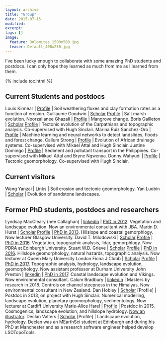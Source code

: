 ```yaml
---
layout: archive
title: "Group"
date: 2015-07-15
modified:
excerpt: 
tags: []
image:
  feature: Dolomites_1500x500.jpg
  teaser: Default_400x250.jpg
---
```


I've been lucky enough to collaborate with some amazing PhD students and postdocs. I can only hope they learned as much from me as I learned from them.

{% include toc.html %}

## Current Students and postdocs

Louis Kinnear | [Profile](https://www.ed.ac.uk/geosciences/people/person.html?indv=4127) | Soil weathering fluxes and clay formation rates as a function of erosion.
Guillaume Goodwin | [Scholar](https://scholar.google.com/citations?hl=en&user=Or3grvoAAAAJ) [Profile](https://www.ed.ac.uk/geosciences/people/person.html?indv=4505) | Salt marsh evolution. 
Noorzalianee Ghazali | [Profile](https://www.ed.ac.uk/geosciences/people/person.html?indv=4433) | Mangrove change.
Boris Gailleton | [Scholar](https://scholar.google.com/citations?hl=en&user=r5HIc00AAAAJ) [Profile](https://www.ed.ac.uk/geosciences/people/person.html?indv=5391) | Tectonic evolution of the Carpathians and topographic analysis. Co-supervised with Hugh Sinclair.
Marina Ruiz Sanchez-Oro | [Profile](https://www.ed.ac.uk/geosciences/people/person.html?indv=13531) | Machine learning and neural networks to detect landslides, floods and forest change.
Callum Strong | [Profile](https://www.ed.ac.uk/geosciences/people/person.html?indv=11090) | Evolution of African drainage systems. Co-supervised with Mikael Attal and Hugh Sinclair.
Justine Domingo | [Profile](https://www.ed.ac.uk/geosciences/people/person.html?indv=7001) | Sediment and pollutant transport in the Philippines. Co-supervised with Mikael Attal and Bryne Ngwenya.
Donny Wahyudi | [Profile](https://www.ed.ac.uk/geosciences/people/person.html?indv=12284) | Tectonic geomorphology. Co-supervised with Hugh Sinclair.

## Current visitors

Wang Yanzai | Links | Soil erosion and tectonic geomorphology.
Yan Luobin | [Scholar](https://scholar.google.com/citations?user=_ASOJmAAAAAJ&hl=en&oi=ao) | Evolution of sandstone landscapes.


## Former PhD students, postdocs and researchers

Lyndsay MacCleary (nee Callaghan) | [linkedin](https://www.linkedin.com/in/lynsey-macleary-a0b3633b/?originalSubdomain=uk ) | [PhD in 2012](https://era.ed.ac.uk/handle/1842/6213). Vegetation and landscape evolution. Now an environmental consultant with JBA. 
Martin D. Hurst | [Scholar](https://scholar.google.com/citations?user=9--6x5sAAAAJ&hl=en) [Profile](https://www.gla.ac.uk/schools/ges/staff/martinhurst/) | [PhD in 2013](https://era.ed.ac.uk/handle/1842/12228). Hillslope and coastal gemorphlogy. Now lecturer Glasgow University. 
David T. Milodowski | [Scholar](https://scholar.google.com/citations?user=ay1R3UgAAAAJ&hl=en) [Profile](https://www.research.ed.ac.uk/portal/en/persons/david-milodowski(0130326f-fa97-48ed-843b-7bcc72e89065).html) | [PhD in 2016](https://era.ed.ac.uk/handle/1842/20438). Vegetation, topographic analysis, lidar, gemorphlogy. Now PDRA at Edinburgh University. 
Stuart W.D. Grieve | [Scholar](https://scholar.google.com/citations?user=LnCvUwwAAAAJ&hl=en) [Profile](https://swdg.io/) | [PhD in 2016](https://era.ed.ac.uk/handle/1842/25398). Hillslope geomorphology, natural hazards, topographic analysis. Now lecturer at Queen Mary University London
Fiona J Clubb | [Scholar](https://scholar.google.com/citations?user=LnCvUwwAAAAJ&hl=en) [Profile](https://fclubb.github.io/) | [PhD in 2017](https://era.ed.ac.uk/handle/1842/28817). Topographic analysis, hydrology, landscape evolution, geomorphology. Now assistant professor at Durham University
John Preston | [linkedin](https://www.linkedin.com/in/john-preston-61b76a22/?originalSubdomain=uk) | [PhD in 2017](https://era.ed.ac.uk/handle/1842/31430). Coastal landscape evolution and Vikings. Now environmental consultant. 
Calum Bradbury | [linkedin](https://www.linkedin.com/in/calum-bradbury-gis/?originalSubdomain=nz) | Masters by research in 2018. Controls on channel steepness in the Himalyas. Now environmental consultant in New Zealand. 
Dan Hobley | [Scholar](https://scholar.google.com/citations?user=kJ13b-kAAAAJ&hl=en) [Profile] | Postdoc in 2013, on project with Hugh Sinclair. Numerical modelling, landscape evolution, planetary geomorphology, sedimentology. Now lecturer at Cardiff University
Marie-Alice Harel | [Profile](http://www.maharel.com/) | Postdoc in 2015. Cosmogenics, landscape evolution, and hillslope hydrology. [Now an illustrator](https://www.etsy.com/uk/shop/maharelillo). 
Declan Valters | [Scholar](https://scholar.google.com/citations?user=0OIHQmIAAAAJ&hl=en) [Profile] | Landscape evolution, hydrology. Declan was an MEarthSci student at Edinburgh and during his PhD at Manchester and as a research software engineer helped develop LSDTopoTools.
